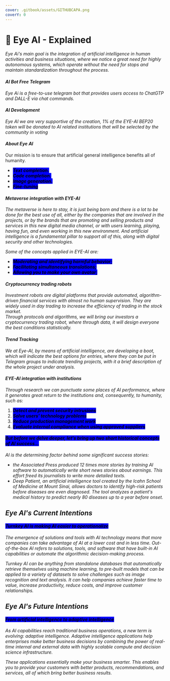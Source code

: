 ```yaml
---
cover: .gitbook/assets/GITHUBCAPA.png
coverY: 0
---
```


# 🧿 Eye AI - Explained

_Eye Ai's main goal is the integration of artificial intelligence in human activities and business situations, where we notice a great need for highly autonomous systems, which operate without the need for stops and maintain standardization throughout the process._

#### _AI Bot Free Telegram_

_Eye Ai is a free-to-use telegram bot that provides users access to ChatGTP and DALL-E via chat commands._

#### _AI Development_

_Eye AI we are very supportive of the creation, 1% of the EYE-AI BEP20 token will be donated to AI related institutions that will be selected by the community in voting_

#### _**About Eye AI**_

Our mission is to ensure that artificial general intelligence benefits all of humanity.

* _<mark style="background-color:blue;">**Text completion.**</mark>_
* _<mark style="background-color:blue;">**Code completion.**</mark>_
* _<mark style="background-color:blue;">**Image generation.**</mark>_
* _<mark style="background-color:blue;">**Fine-tuning**</mark>_

#### _Metaverse integration with EYE-AI_

_The metaverse is here to stay, it is just being born and there is a lot to be done for the best use of all, either by the companies that are involved in the projects, or by the brands that are promoting and selling products and services in this new digital media channel, or with users learning, playing, having fun, and even working in this new environment. And artificial intelligence is a fundamental pillar to support all of this, along with digital security and other technologies._

_Some of the concepts applied in EYE-AI are:_

* _<mark style="background-color:blue;">**Moderating and identifying harmful behavior;**</mark>_
* _<mark style="background-color:blue;">**Facilitating simultaneous translations;**</mark>_
* _<mark style="background-color:blue;">**Allowing you to make your own avatar;**</mark>_

#### _Cryptocurrency trading robots_

_Investment robots are digital platforms that provide automated, algorithm-driven financial services with almost no human supervision. They are widely used in day trading to increase the efficiency of trading in the stock market._\
_Through protocols and algorithms, we will bring our investors a cryptocurrency trading robot, where through data, it will design everyone the best conditions statistically._

#### _Trend Tracking_

_We at Eye-AI, by means of artificial intelligence, are developing a boot, which will indicate the best options for entries, where they can be put in Telegram groups to indicate trending projects, with it a brief description of the whole project under analysis._

#### _EYE-AI integration with institutions_

_Through research we can punctuate some places of AI performance, where it generates great return to the institutions and, consequently, to humanity, such as:_

1. _<mark style="background-color:blue;">**Detect and prevent security intrusions**</mark>_
2. _<mark style="background-color:blue;">**Solve users' technology problems**</mark>_
3. _<mark style="background-color:blue;">**Reduce production management work**</mark>_
4. _<mark style="background-color:blue;">**Evaluate internal compliance when using approved suppliers**</mark>_

#### _<mark style="background-color:blue;">But before we delve deeper, let's bring up two short historical concepts of AI success...</mark>_

_AI is the determining factor behind some significant success stories:_

* _the Associated Press produced 12 times more stories by training AI software to automatically write short news stories about earnings. This effort freed its journalists to write more detailed texts._
* _Deep Patient, an artificial intelligence tool created by the Icahn School of Medicine at Mount Sinai, allows doctors to identify high-risk patients before diseases are even diagnosed. The tool analyzes a patient's medical history to predict nearly 80 diseases up to a year before onset._

## _Eye AI's Current Intentions_

#### _<mark style="background-color:blue;">Turnkey AI is making AI easier to operationalize</mark>_

_The emergence of solutions and tools with AI technology means that more companies can take advantage of AI at a lower cost and in less time. Out-of-the-box AI refers to solutions, tools, and software that have built-in AI capabilities or automate the algorithmic decision-making process._&#x20;

_Turnkey AI can be anything from standalone databases that automatically retrieve themselves using machine learning, to pre-built models that can be applied to a variety of datasets to solve challenges such as image recognition and text analysis. It can help companies achieve faster time to value, increase productivity, reduce costs, and improve customer relationships._

## _Eye AI's Future Intentions_

#### _<mark style="background-color:blue;">From artificial intelligence to adaptive intelligence</mark>_

_As AI capabilities reach traditional business operations, a new term is evolving: adaptive intelligence. Adaptive intelligence applications help enterprises make better business decisions by combining the power of real-time internal and external data with highly scalable compute and decision science infrastructure._

_These applications essentially make your business smarter. This enables you to provide your customers with better products, recommendations, and services, all of which bring better business results._
